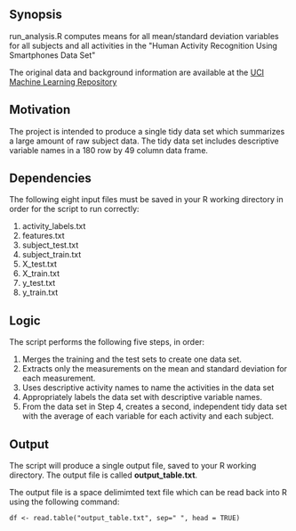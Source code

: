 ## Synopsis

run_analysis.R computes means for all mean/standard deviation variables for all subjects and all activities in the "Human Activity Recognition Using Smartphones Data Set"

The original data and background information are available at the [UCI Machine Learning Repository](http://archive.ics.uci.edu/ml/datasets/Human+Activity+Recognition+Using+Smartphones)

## Motivation

The project is intended to produce a single tidy data set which summarizes a large amount of raw subject data.  The tidy data set includes descriptive variable names in a 180 row by 49 column data frame.

## Dependencies

The following eight input files must be saved in your R working directory in order for the script to run correctly:

1. activity_labels.txt
2. features.txt
3. subject_test.txt
4. subject_train.txt
5. X_test.txt
6. X_train.txt
7. y_test.txt
8. y_train.txt

## Logic

The script performs the following five steps, in order:

1. Merges the training and the test sets to create one data set.
2. Extracts only the measurements on the mean and standard deviation for each measurement. 
3. Uses descriptive activity names to name the activities in the data set
4. Appropriately labels the data set with descriptive variable names. 
5. From the data set in Step 4, creates a second, independent tidy data set with the average of each variable for each activity and each subject.

## Output

The script will produce a single output file, saved to your R working directory.  The output file is called **output_table.txt**.

The output file is a space delimimted text file which can be read back into R using the following command:

`df <- read.table("output_table.txt", sep=" ", head = TRUE)`


